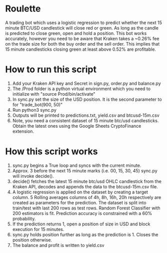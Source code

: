 # Roulette
A trading bot which uses a logistic regression to predict whether the next 15 minute BTC/USD candlestick will close red or green. As long as the candle is predicted to close green, open and hold a position.
This bot works accurately, however you need to be aware that Kraken takes a ~0.26% fee on the trade size for both the buy order and the sell order. This implies that 15 minute candlesticks closing green at least above 0.52% are profitable.

# How to run this script
1. Add your Kraken API key and Secret in sign.py, order.py and balance.py
2. The /Prod folder is a python virtual environment which you need to initialize with "source Prod/bin/activate"
3. In sync.py set the size of the USD position. It is the second parameter to for "trade_bot(900, 50)"
4. Run python3 sync.py
5. Outputs will be printed to predictions.txt, yield.csv and btcusd-15m.csv
6. Note, you need a consistent dataset of 15 minute btc/usd candlesticks. Obtain the latest ones using the Google Sheets CryptoFinance extension.


# How this script works
1. sync.py begins a True loop and syncs with the current minute.
2. Approx. 3 before the next 15 minute marks (i.e. 00, 15, 30, 45) sync.py will invoke decide().
3. decide() fetches the latest 15 minute btc/usd OHLC candlestick from the Kraken API, decodes and appends the data to the btcusd-15m.csv file.
4. A logistic regression is applied on the dataset by creating a target column. 5 Rolling averages columns of 4h, 8h, 16h, 20h respectively are created as parameters for the prediction.
The dataset is split into train/test with last 200 rows as test rows. Random Forest Classifier with 200 estimators is fit. Prediction accuracy is constrained with a 60% probability.
5. If the prediction returns 1, open a position of size in USD and block execution for 15 minutes.
6. sync.py holds position further as long as the prediction is 1. Closes the position otherwise.
7. The balance and profit is written to yield.csv

